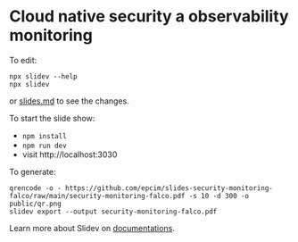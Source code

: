 # Cloud native security a observability monitoring


To edit:
```
npx slidev --help
npx slidev
```
or [slides.md](./slides.md) to see the changes.

To start the slide show:
- `npm install`
- `npm run dev`
- visit http://localhost:3030

To generate:
```
qrencode -o - https://github.com/epcim/slides-security-monitoring-falco/raw/main/security-monitoring-falco.pdf -s 10 -d 300 -o public/qr.png
slidev export --output security-monitoring-falco.pdf
```


Learn more about Slidev on [documentations](https://sli.dev/).
